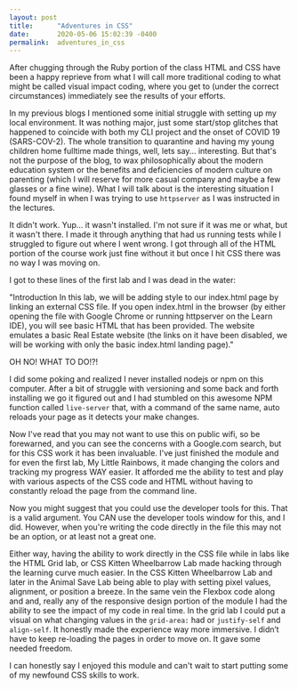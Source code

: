 ```yaml
---
layout: post
title:      "Adventures in CSS"
date:       2020-05-06 15:02:39 -0400
permalink:  adventures_in_css
---
```



After chugging through the Ruby portion of the class HTML and CSS have been a happy reprieve from what I will call more traditional coding to what might be called visual impact coding, where you get to (under the correct circumstances) immediately see the results of your efforts.

In my previous blogs I mentioned some initial struggle with setting up my local environment. It was nothing major, just some start/stop glitches that happened to coincide with both my CLI project and the onset of COVID 19 (SARS-COV-2). The whole transition to quarantine and having my young children home fulltime made things, well, lets say... interesting. But that's not the purpose of the blog, to wax philosophically about the modern education system or the benefits and deficiencies of modern culture on parenting (which I will reserve for more casual company and maybe a few glasses or a fine wine). What I will talk about is the interesting situation I found myself in when I was trying to use ```httpserver``` as I was instructed in the lectures. 

It didn't work. Yup... it wasn't installed. I'm not sure if it was me or what, but it wasn't there. I made it through anything that had us running tests while I struggled to figure out where I went wrong. I got through all of the HTML portion of the course work just fine without it but once I hit CSS there was no way I was moving on. 

I got to these lines of the first lab and I was dead in the water:

"Introduction
In this lab, we will be adding style to our index.html page by linking an external CSS file. If you open index.html in the browser (by either opening the file with Google Chrome or running httpserver on the Learn IDE), you will see basic HTML that has been provided. The website emulates a basic Real Estate website (the links on it have been disabled, we will be working with only the basic index.html landing page)." 

OH NO! WHAT TO DO!?!

I did some poking and realized I never installed nodejs or npm on this computer. After a bit of struggle with versioning and some back and forth installing we go it figured out and I had stumbled on this awesome NPM function called ```live-server``` that, with a command of the same name, auto reloads your page as it detects your make changes.

Now I've read that you may not want to use this on public wifi, so be forewarned, and you can see the concerns with a Google.com search, but for this CSS work it has been invaluable. I've just finished the module and for even the first lab, My Little Rainbows, it made changing the colors and tracking my progress WAY easier. It afforded me the ability to test and play with various aspects of the CSS code and HTML without having to constantly reload the page from the command line. 

Now you might suggest that you could use the developer tools for this. That is a valid argument. You CAN use the developer tools window for this, and I did. However, when you're writing the code directly in the file this may not be an option, or at least not a great one.

Either way, having the ability to work directly in the CSS file while in labs like the HTML Grid lab, or CSS Kitten Wheelbarrow Lab made hacking through the learning curve much easier. In the CSS Kitten Wheelbarrow Lab and later in the Animal Save Lab being able to play with setting pixel values, alignment, or position a breeze. In the same vein the Flexbox code along and  and, really any of the responsive design portion of the module I had the ability to see the impact of my code in real time. In the grid lab I could put a visual on what changing values in the ```grid-area:``` had or ```justify-self``` and ```align-self```. It honestly made the experience way more immersive. I didn’t have to keep re-loading the pages in order to move on. It gave some needed freedom.  

I can honestly say I enjoyed this module and can't wait to start putting some of my newfound CSS skills to work.

